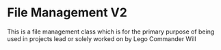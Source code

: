 # File Management V2

This is a file management class which is for the primary purpose of being used in projects lead or solely worked on by Lego Commander Will
